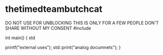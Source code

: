 # thetimedteambutchcat
DO NOT USE FOR UNBLOCKING 
THIS IS ONLY FOR A FEW PEOPLE DON'T SHARE WITHOUT MY CONSENT 
#include <iostream>

int main() {
      std

printf("external uses");
std::print("analog documnets");
}
